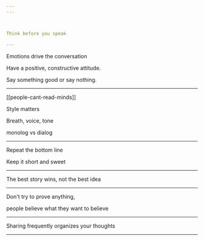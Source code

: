 ```yaml
---
---



Think before you speak

---
```


Emotions drive the conversation 

Have a positive, constructive attitude. 

Say something good or say nothing.

---

[[people-cant-read-minds]]

Style matters

Breath, voice, tone 

monolog vs dialog

---

Repeat the bottom line

Keep it short and sweet 

---


The best story wins, not the best idea

---

Don't try to prove anything, 

people believe what they want to believe 

---

Sharing frequently organizes your thoughts

---
